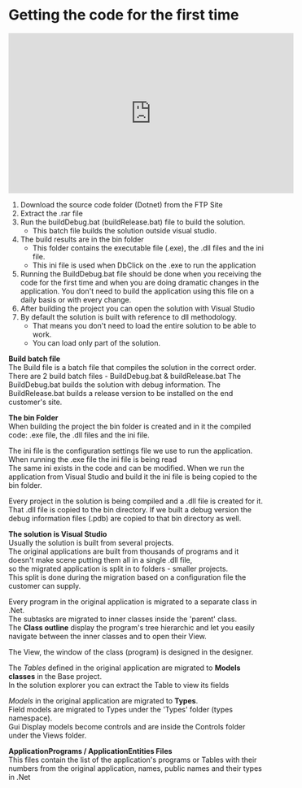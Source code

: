 ﻿# Getting the code for the first time

<iframe width="560" height="315" src="https://www.youtube.com/embed/cqMe4SoLVzY" frameborder="0" allowfullscreen></iframe>

1.	Download the source code folder (Dotnet) from the FTP Site
1.	Extract the .rar file 
1.  Run the buildDebug.bat (buildRelease.bat) file to build the solution.  
    * This batch file builds the solution outside visual studio.  
1.  The build results are in the bin folder
    * This folder contains the executable file (.exe), the .dll files and the ini file.  
    * This ini file is used when DbClick on the .exe to run the application
1.  Running the BuildDebug.bat file should be done when you receiving the code for the first time and when you are doing dramatic changes in the application. You don't need to build the application using this file on a daily basis or with every change.
1.	After building the project you can open the solution with Visual Studio
1.  By default the solution is built with reference to dll methodology.  
    * That means you don't need to load the entire solution to be able to work.  
    * You can load only part of the solution.  



**Build batch file**  
The Build file is a batch file that compiles the solution in the correct order.
There are 2 build batch files - BuildDebug.bat & buildRelease.bat
The BuildDebug.bat builds the solution with debug information.
The BuildRelease.bat builds a release version to be installed on the end customer's site. 

**The bin Folder**  
When building the project the bin folder is created and in it the compiled code: .exe file, the .dll files and the ini file.  

The ini file is the configuration settings file we use to run the application.  
When running the .exe file the ini file is being read  
The same ini exists in the code and can be modified.
When we run the application from Visual Studio and build it the ini file is being copied to the bin folder.  

Every project in the solution is being compiled and a .dll file is created for it.  
That .dll file is copied to the bin directory. 
If we built a debug version the debug information files (.pdb) are copied to that bin directory as well.  

**The solution is Visual Studio**  
Usually the solution is built from several projects.  
The original applications are built from thousands of programs and it doesn't make scene putting them all in a single .dll file,  
so the migrated application is split in to folders - smaller projects.  
This split is done during the migration based on a configuration file the customer can supply.  

Every program in the original application is migrated to a separate class in .Net.  
The subtasks are migrated to inner classes inside the 'parent' class.  
The **Class outline** display the program's tree hierarchic and let you easily navigate between the inner classes and to open their View.     

The View, the window of the class (program) is designed in the designer.  

The *Tables* defined in the original application are migrated to **Models classes** in the Base project.  
In the solution explorer you can extract the Table to view its fields
  
*Models* in the original application are migrated to **Types**.  
Field models are migrated to Types under the 'Types' folder (types namespace).  
Gui Display models become controls and are inside the Controls folder under the Views folder.   


**ApplicationPrograms / ApplicationEntities Files**  
This files contain the list of the application's programs or Tables with their numbers from the original application, names, public names and their types in .Net

